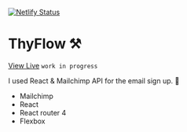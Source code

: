 
[![Netlify Status](https://api.netlify.com/api/v1/badges/7ee3c780-4ec3-4cd1-a867-67b115ab4715/deploy-status)](https://app.netlify.com/sites/laughing-bhabha-ab2947/deploys)

# ThyFlow ⚒
[View Live](http://www.thyflow.com) `work in progress`


I used React & Mailchimp API for the email sign up. 🚀

- Mailchimp
- React
- React router 4
- Flexbox



